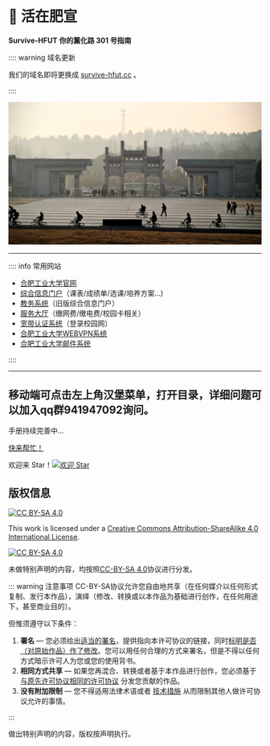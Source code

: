 # 🧱 活在肥宣

**Survive-HFUT**
**你的薰化路 301 号指南**

:::: warning 域名更新

我们的域名即将更换成 [survive-hfut.cc](https://survive-hfut.cc) 。

::::

![东大门](media/east_gate.jpg)

---

:::: info 常用网站

- [合肥工业大学官网](https://www.hfut.edu.cn )
- [综合信息门户](https://cas.hfut.edu.cn/cas/login )（课表/成绩单/选课/培养方案...)
- [教务系统](http://jxglstu.hfut.edu.cn/eams5-student/login )（旧版综合信息门户）
- [服务大厅](http://172.31.248.26:8088 "需要连接校园网访问")（缴网费/缴电费/校园卡相关）
- [宽带认证系统](http://172.18.3.3 "需要连接校园网访问")（登录校园网）
- [合肥工业大学WEBVPN系统](https://webvpn.hfut.edu.cn )
- [合肥工业大学邮件系统](http://email.mail.hfut.edu.cn )

::::

---

移动端可点击左上角汉堡菜单，打开目录，详细问题可以加入qq群941947092询问。
---

手册持续完善中...

[快来帮忙！](about/README.md)

欢迎来 Star！[![欢迎 Star](https://img.shields.io/github/stars/Survive-HFUT/survive-hfut.github.io.svg?style=social&label=Star&maxAge=2592000)](https://GitHub.com/Survive-HFUT/survive-hfut.github.io)

## 版权信息

[![CC BY-SA 4.0][cc-by-sa-shield]][cc-by-sa]

This work is licensed under a [Creative Commons Attribution-ShareAlike 4.0
International License][cc-by-sa].

[![CC BY-SA 4.0][cc-by-sa-image]][cc-by-sa]

[cc-by-sa]: http://creativecommons.org/licenses/by-sa/4.0/
[cc-by-sa-image]: https://licensebuttons.net/l/by-sa/4.0/88x31.png
[cc-by-sa-shield]: https://img.shields.io/badge/License-CC%20BY--SA%204.0-lightgrey.svg

未做特别声明的内容，均按照[CC-BY-SA 4.0](https://creativecommons.org/licenses/by-sa/4.0/deed.zh)协议进行分发。

::: warning 注意事项
CC-BY-SA协议允许您自由地共享（在任何媒介以任何形式复制、发行本作品），演绎（修改、转换或以本作品为基础进行创作，在任何用途下，甚至商业目的）。

但惟须遵守以下条件：

1. **署名** — 您必须给出[适当的署名](https://creativecommons.org/licenses/by-sa/4.0/deed.zh#)，提供指向本许可协议的链接，同时[标明是否（对原始作品）作了修改](https://creativecommons.org/licenses/by-sa/4.0/deed.zh#)。您可以用任何合理的方式来署名，但是不得以任何方式暗示许可人为您或您的使用背书。
2. **相同方式共享** — 如果您再混合、转换或者基于本作品进行创作，您必须基于[与原先许可协议相同的许可协议](https://creativecommons.org/licenses/by-sa/4.0/deed.zh#) 分发您贡献的作品。
3. **没有附加限制** — 您不得适用法律术语或者 [技术措施](https://creativecommons.org/licenses/by-sa/4.0/deed.zh#) 从而限制其他人做许可协议允许的事情。

:::

做出特别声明的内容，版权按声明执行。
